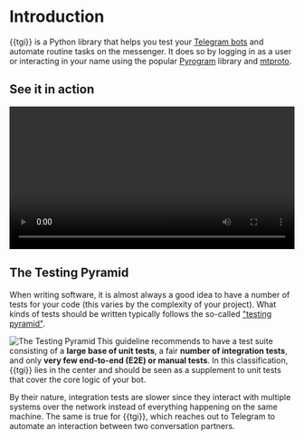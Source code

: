 # Introduction

{{tgi}} is a Python library that helps you test your [Telegram bots](https://core.telegram.org/bots) and automate
routine tasks on the messenger. It does so by logging in as a user or interacting in your name using the popular
[Pyrogram](https://github.com/pyrogram/pyrogram) library and [mtproto](https://core.telegram.org/mtproto).

## See it in action

<video style="width: 100%;" controls>
  <source src="../assets/screencast-botlistbot-tests.mp4" type="video/mp4">
Your browser does not support the video tag.
</video>

<!--
> "Why tests, my bot runs fine?!"

*Hint: It doesn't.*
-->

## The Testing Pyramid

When writing software, it is almost always a good idea to have a number of tests for your code (this varies by the
complexity of your project). What kinds of tests should be written typically follows the so-called ["testing
pyramid"](https://martinfowler.com/bliki/TestPyramid.html).

<img align="left" src="../assets/testing-pyramid.png" alt="The Testing Pyramid" />

This guideline recommends to have a test suite consisting of a **large base of unit tests**, a fair **number of
integration tests**, and only **very few end-to-end (E2E) or manual tests**. In this classification, {{tgi}} lies in
 the center and should be seen as a supplement to unit tests that cover the core logic of your bot.

By their nature, integration tests are slower since they interact with multiple systems over the network instead of
everything happening on the same machine. The same is true for {{tgi}}, which reaches out to Telegram to automate an
interaction between two conversation partners.
